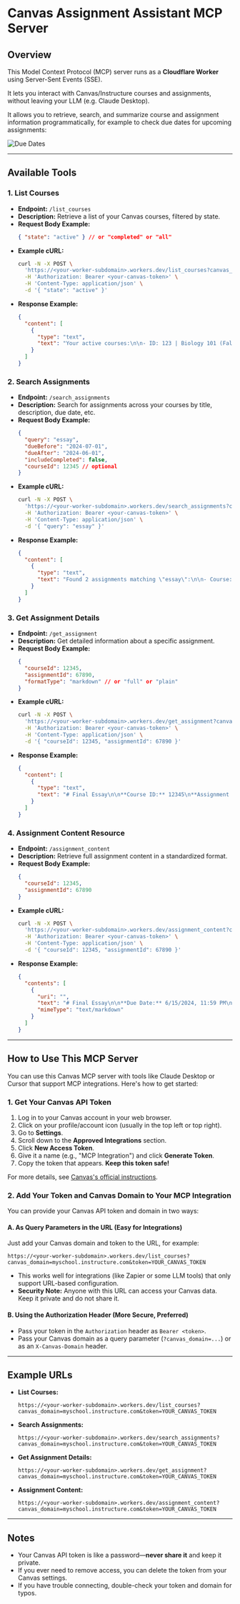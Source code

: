 # Canvas Assignment Assistant MCP Server

## Overview

This Model Context Protocol (MCP) server runs as a **Cloudflare Worker** using Server-Sent Events (SSE). 

It lets you interact with Canvas/Instructure courses and assignments, without leaving your LLM (e.g. Claude Desktop).

It allows you to retrieve, search, and summarize course and assignment information programmatically, for example to check due dates for upcoming assignments:

![Due Dates](images/due-dates.png)


---

## Available Tools

### 1. List Courses
- **Endpoint:** `/list_courses`
- **Description:** Retrieve a list of your Canvas courses, filtered by state.
- **Request Body Example:**
  ```json
  { "state": "active" } // or "completed" or "all"
  ```
- **Example cURL:**
  ```sh
  curl -N -X POST \
    'https://<your-worker-subdomain>.workers.dev/list_courses?canvas_domain=yourdomain.instructure.com' \
    -H 'Authorization: Bearer <your-canvas-token>' \
    -H 'Content-Type: application/json' \
    -d '{ "state": "active" }'
  ```
- **Response Example:**
  ```json
  {
    "content": [
      {
        "type": "text",
        "text": "Your active courses:\n\n- ID: 123 | Biology 101 (Fall 2024)\n- ID: 456 | Chemistry 201 (Spring 2024)"
      }
    ]
  }
  ```

### 2. Search Assignments
- **Endpoint:** `/search_assignments`
- **Description:** Search for assignments across your courses by title, description, due date, etc.
- **Request Body Example:**
  ```json
  {
    "query": "essay",
    "dueBefore": "2024-07-01",
    "dueAfter": "2024-06-01",
    "includeCompleted": false,
    "courseId": 12345 // optional
  }
  ```
- **Example cURL:**
  ```sh
  curl -N -X POST \
    'https://<your-worker-subdomain>.workers.dev/search_assignments?canvas_domain=yourdomain.instructure.com' \
    -H 'Authorization: Bearer <your-canvas-token>' \
    -H 'Content-Type: application/json' \
    -d '{ "query": "essay" }'
  ```
- **Response Example:**
  ```json
  {
    "content": [
      {
        "type": "text",
        "text": "Found 2 assignments matching \"essay\":\n\n- Course: Biology 101 (ID: 123)\n  Assignment: Final Essay (ID: 789)\n  Due: 6/15/2024, 11:59 PM\n\n- Course: Chemistry 201 (ID: 456)\n  Assignment: Lab Essay (ID: 1011)\n  Due: 6/20/2024, 11:59 PM"
      }
    ]
  }
  ```

### 3. Get Assignment Details
- **Endpoint:** `/get_assignment`
- **Description:** Get detailed information about a specific assignment.
- **Request Body Example:**
  ```json
  {
    "courseId": 12345,
    "assignmentId": 67890,
    "formatType": "markdown" // or "full" or "plain"
  }
  ```
- **Example cURL:**
  ```sh
  curl -N -X POST \
    'https://<your-worker-subdomain>.workers.dev/get_assignment?canvas_domain=yourdomain.instructure.com' \
    -H 'Authorization: Bearer <your-canvas-token>' \
    -H 'Content-Type: application/json' \
    -d '{ "courseId": 12345, "assignmentId": 67890 }'
  ```
- **Response Example:**
  ```json
  {
    "content": [
      {
        "type": "text",
        "text": "# Final Essay\n\n**Course ID:** 12345\n**Assignment ID:** 67890\n**Due Date:** 6/15/2024, 11:59 PM\n**Points Possible:** 100\n**Submission Type:** online_upload\n\n## Description\n\nWrite a 2000-word essay on genetics."
      }
    ]
  }
  ```

### 4. Assignment Content Resource
- **Endpoint:** `/assignment_content`
- **Description:** Retrieve full assignment content in a standardized format.
- **Request Body Example:**
  ```json
  {
    "courseId": 12345,
    "assignmentId": 67890
  }
  ```
- **Example cURL:**
  ```sh
  curl -N -X POST \
    'https://<your-worker-subdomain>.workers.dev/assignment_content?canvas_domain=yourdomain.instructure.com' \
    -H 'Authorization: Bearer <your-canvas-token>' \
    -H 'Content-Type: application/json' \
    -d '{ "courseId": 12345, "assignmentId": 67890 }'
  ```
- **Response Example:**
  ```json
  {
    "contents": [
      {
        "uri": "",
        "text": "# Final Essay\n\n**Due Date:** 6/15/2024, 11:59 PM\n**Points Possible:** 100\n**Submission Type:** online_upload\n\n## Description\n\nWrite a 2000-word essay on genetics.",
        "mimeType": "text/markdown"
      }
    ]
  }
  ```

---

## How to Use This MCP Server 

You can use this Canvas MCP server with tools like Claude Desktop or Cursor that support MCP integrations. Here's how to get started:

### 1. Get Your Canvas API Token

1. Log in to your Canvas account in your web browser.
2. Click on your profile/account icon (usually in the top left or top right).
3. Go to **Settings**.
4. Scroll down to the **Approved Integrations** section.
5. Click **New Access Token**.
6. Give it a name (e.g., "MCP Integration") and click **Generate Token**.
7. Copy the token that appears. **Keep this token safe!**

For more details, see [Canvas's official instructions](https://community.canvaslms.com/t5/Canvas-Basics-Guide/How-do-I-manage-API-access-tokens-in-my-user-account/ta-p/615312).

### 2. Add Your Token and Canvas Domain to Your MCP Integration

You can provide your Canvas API token and domain in two ways:

#### **A. As Query Parameters in the URL (Easy for Integrations)**

Just add your Canvas domain and token to the URL, for example:

```
https://<your-worker-subdomain>.workers.dev/list_courses?canvas_domain=myschool.instructure.com&token=YOUR_CANVAS_TOKEN
```

- This works well for integrations (like Zapier or some LLM tools) that only support URL-based configuration.
- **Security Note:** Anyone with this URL can access your Canvas data. Keep it private and do not share it.

#### **B. Using the Authorization Header (More Secure, Preferred)**

- Pass your token in the `Authorization` header as `Bearer <token>`.
- Pass your Canvas domain as a query parameter (`?canvas_domain=...`) or as an `X-Canvas-Domain` header.

---

## Example URLs

- **List Courses:**
  ```
  https://<your-worker-subdomain>.workers.dev/list_courses?canvas_domain=myschool.instructure.com&token=YOUR_CANVAS_TOKEN
  ```
- **Search Assignments:**
  ```
  https://<your-worker-subdomain>.workers.dev/search_assignments?canvas_domain=myschool.instructure.com&token=YOUR_CANVAS_TOKEN
  ```
- **Get Assignment Details:**
  ```
  https://<your-worker-subdomain>.workers.dev/get_assignment?canvas_domain=myschool.instructure.com&token=YOUR_CANVAS_TOKEN
  ```
- **Assignment Content:**
  ```
  https://<your-worker-subdomain>.workers.dev/assignment_content?canvas_domain=myschool.instructure.com&token=YOUR_CANVAS_TOKEN
  ```

---

## Notes
- Your Canvas API token is like a password—**never share it** and keep it private.
- If you ever need to remove access, you can delete the token from your Canvas settings.
- If you have trouble connecting, double-check your token and domain for typos.

